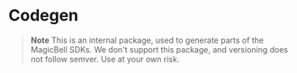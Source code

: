 # Codegen

> **Note**
> This is an internal package, used to generate parts of the MagicBell SDKs. We don't support this package, and
> versioning does not follow semver. Use at your own risk.
